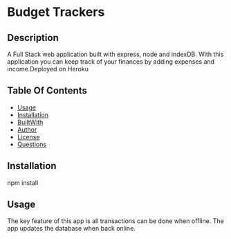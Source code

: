 # Budget Trackers
## Description
A Full Stack web application built with express, node and indexDB. With this application you can keep track of your finances by adding expenses and income.Deployed on Heroku 
## Table Of Contents
* [Usage](#Usage)
* [Installation](#Installation)
* [BuiltWith](#Built-with)
* [Author](#Author)
* [License](#License)
* [Questions](#Questions)
## Installation
npm install 
## Usage
The key feature of this app is all transactions can be done when offline. The app updates the database when back online.